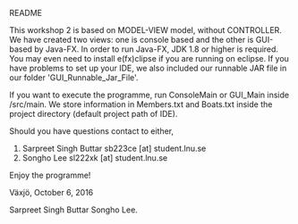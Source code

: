 README

This workshop 2 is based on MODEL-VIEW model, without CONTROLLER.
We have created two views: one is console based and the other is GUI-based by Java-FX.
In order to run Java-FX, JDK 1.8 or higher is required. You may even need to install e(fx)clipse if you are running on eclipse.
If you have problems to set up your IDE, we also included our runnable JAR file in our folder 'GUI_Runnable_Jar_File'.

If you want to execute the programme, run ConsoleMain or GUI_Main inside /src/main.
We store information in Members.txt and Boats.txt inside the project directory (default project path of IDE).

Should you have questions contact to either,
1. Sarpreet Singh Buttar sb223ce [at] student.lnu.se
2. Songho Lee sl222xk [at] student.lnu.se

Enjoy the programme!

Växjö, October 6, 2016

Sarpreet Singh Buttar
Songho Lee.
